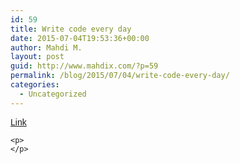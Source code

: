 ```yaml
---
id: 59
title: Write code every day
date: 2015-07-04T19:53:36+00:00
author: Mahdi M.
layout: post
guid: http://www.mahdix.com/?p=59
permalink: /blog/2015/07/04/write-code-every-day/
categories:
  - Uncategorized
---
```

<div dir="ltr">
  <div class="gmail_default" style="font-family:tahoma,sans-serif">
    <a href="https://brett.is/writing/about/write-code-every-day/?hn=1">Link</a>
  </div>
  
  <div class="gmail_default" style="font-family:tahoma,sans-serif">
  </div>
  
  <div class="gmail_default" style="font-family:tahoma,sans-serif">
  </div>
  
  <p>
    </div> 
    
    <p>
    </p>